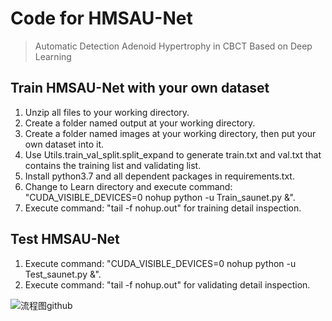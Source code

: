 # Code for HMSAU-Net

> Automatic Detection Adenoid Hypertrophy in CBCT Based on Deep Learning

## Train HMSAU-Net with your own dataset
1. Unzip all files to your working directory.
2. Create a folder named output at your working directory.
3. Create a folder named images at your working directory, then put your own dataset into it.
4. Use Utils.train_val_split.split_expand to generate train.txt and val.txt that contains the training list and validating list.
5. Install python3.7 and all dependent packages in requirements.txt.
6. Change to Learn directory and execute command: "CUDA_VISIBLE_DEVICES=0 nohup python -u Train_saunet.py &".
7. Execute command: "tail -f nohup.out" for training detail inspection.

## Test HMSAU-Net
1. Execute command: "CUDA_VISIBLE_DEVICES=0 nohup python -u Test_saunet.py &".
2. Execute command: "tail -f nohup.out" for validating detail inspection.

![流程图github](https://user-images.githubusercontent.com/24643110/182013346-dab4796c-40fd-4399-8423-48f10defb032.png)
